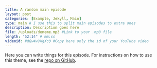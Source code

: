 ```yaml
---
title: A random main episode
layout: post
categories: [Example, Jekyll, Main]
type: main # I use this to split main episodes to extra ones
description: Description goes here
file: /uploads/deneme.mp3 #Link to your .mp3 file
length: "52:14" # mm:ss
videoid: #dQw4w9WgXcQ #Copy here only the id of your YouTube video
---
```


Here you can write things for this episode.
For instructions on how to use this theme, see the [repo on GitHub](https://github.com/PandaSekh/Jekyll-Podcaster).
